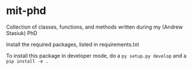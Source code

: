 # mit-phd
Collection of classes, functions, and methods written during my (Andrew Stasiuk) PhD

Install the required packages, listed in requirements.txt

To install this package in developer mode, do a
`py setup.py develop`
and a
`pip install -e .`

